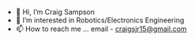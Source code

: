 - 👋 Hi, I’m Craig Sampson
- 👀 I’m interested in Robotics/Electronics Engineering
- 📫 How to reach me ... email - craigsjr15@gmail.com

<!---
csam15/csam15 is a ✨ special ✨ repository because its `README.md` (this file) appears on your GitHub profile.
You can click the Preview link to take a look at your changes.
--->

